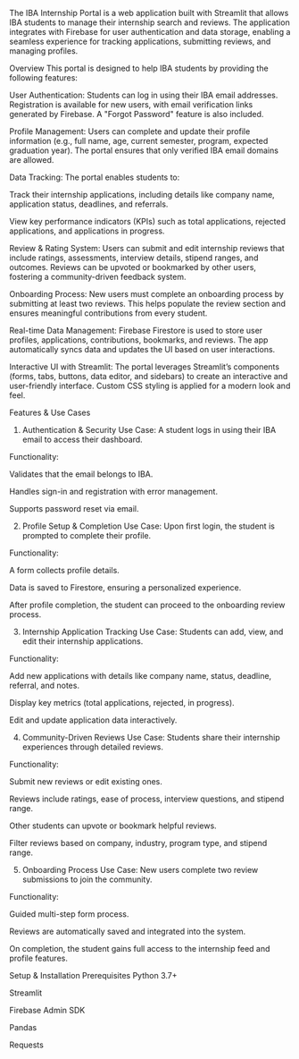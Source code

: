 The IBA Internship Portal is a web application built with Streamlit that allows IBA students to manage their internship search and reviews. The application integrates with Firebase for user authentication and data storage, enabling a seamless experience for tracking applications, submitting reviews, and managing profiles.

Overview
This portal is designed to help IBA students by providing the following features:

User Authentication:
Students can log in using their IBA email addresses. Registration is available for new users, with email verification links generated by Firebase. A "Forgot Password" feature is also included.

Profile Management:
Users can complete and update their profile information (e.g., full name, age, current semester, program, expected graduation year). The portal ensures that only verified IBA email domains are allowed.

Data Tracking:
The portal enables students to:

Track their internship applications, including details like company name, application status, deadlines, and referrals.

View key performance indicators (KPIs) such as total applications, rejected applications, and applications in progress.

Review & Rating System:
Users can submit and edit internship reviews that include ratings, assessments, interview details, stipend ranges, and outcomes. Reviews can be upvoted or bookmarked by other users, fostering a community-driven feedback system.

Onboarding Process:
New users must complete an onboarding process by submitting at least two reviews. This helps populate the review section and ensures meaningful contributions from every student.

Real-time Data Management:
Firebase Firestore is used to store user profiles, applications, contributions, bookmarks, and reviews. The app automatically syncs data and updates the UI based on user interactions.

Interactive UI with Streamlit:
The portal leverages Streamlit’s components (forms, tabs, buttons, data editor, and sidebars) to create an interactive and user-friendly interface. Custom CSS styling is applied for a modern look and feel.

Features & Use Cases
1. Authentication & Security
Use Case: A student logs in using their IBA email to access their dashboard.

Functionality:

Validates that the email belongs to IBA.

Handles sign-in and registration with error management.

Supports password reset via email.

2. Profile Setup & Completion
Use Case: Upon first login, the student is prompted to complete their profile.

Functionality:

A form collects profile details.

Data is saved to Firestore, ensuring a personalized experience.

After profile completion, the student can proceed to the onboarding review process.

3. Internship Application Tracking
Use Case: Students can add, view, and edit their internship applications.

Functionality:

Add new applications with details like company name, status, deadline, referral, and notes.

Display key metrics (total applications, rejected, in progress).

Edit and update application data interactively.

4. Community-Driven Reviews
Use Case: Students share their internship experiences through detailed reviews.

Functionality:

Submit new reviews or edit existing ones.

Reviews include ratings, ease of process, interview questions, and stipend range.

Other students can upvote or bookmark helpful reviews.

Filter reviews based on company, industry, program type, and stipend range.

5. Onboarding Process
Use Case: New users complete two review submissions to join the community.

Functionality:

Guided multi-step form process.

Reviews are automatically saved and integrated into the system.

On completion, the student gains full access to the internship feed and profile features.

Setup & Installation
Prerequisites
Python 3.7+

Streamlit

Firebase Admin SDK

Pandas

Requests
